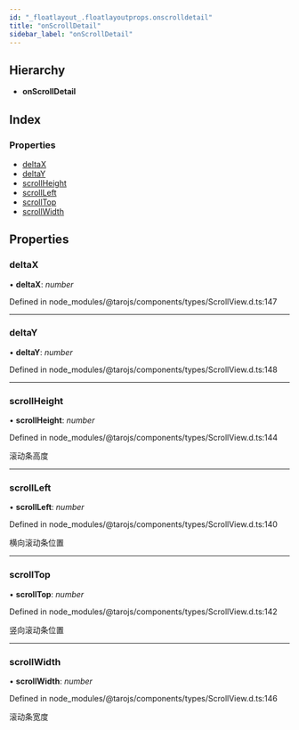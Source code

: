 ```yaml
---
id: "_floatlayout_.floatlayoutprops.onscrolldetail"
title: "onScrollDetail"
sidebar_label: "onScrollDetail"
---
```


## Hierarchy

* **onScrollDetail**

## Index

### Properties

* [deltaX](_floatlayout_.floatlayoutprops.onscrolldetail.md#deltax)
* [deltaY](_floatlayout_.floatlayoutprops.onscrolldetail.md#deltay)
* [scrollHeight](_floatlayout_.floatlayoutprops.onscrolldetail.md#scrollheight)
* [scrollLeft](_floatlayout_.floatlayoutprops.onscrolldetail.md#scrollleft)
* [scrollTop](_floatlayout_.floatlayoutprops.onscrolldetail.md#scrolltop)
* [scrollWidth](_floatlayout_.floatlayoutprops.onscrolldetail.md#scrollwidth)

## Properties

###  deltaX

• **deltaX**: *number*

Defined in node_modules/@tarojs/components/types/ScrollView.d.ts:147

___

###  deltaY

• **deltaY**: *number*

Defined in node_modules/@tarojs/components/types/ScrollView.d.ts:148

___

###  scrollHeight

• **scrollHeight**: *number*

Defined in node_modules/@tarojs/components/types/ScrollView.d.ts:144

滚动条高度

___

###  scrollLeft

• **scrollLeft**: *number*

Defined in node_modules/@tarojs/components/types/ScrollView.d.ts:140

横向滚动条位置

___

###  scrollTop

• **scrollTop**: *number*

Defined in node_modules/@tarojs/components/types/ScrollView.d.ts:142

竖向滚动条位置

___

###  scrollWidth

• **scrollWidth**: *number*

Defined in node_modules/@tarojs/components/types/ScrollView.d.ts:146

滚动条宽度
